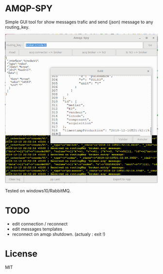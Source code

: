 AMQP-SPY
========

Simple GUI tool for show messages trafic and send (json) message to any routing_key.

![hmi](https://raw.githubusercontent.com/glurp/amqp-spy/master/hmi.png)

Tested on windows10/RabbitMQ.

TODO
====

* edit connection / reconnect
* edit messages templates
* reconnect on amqp shutdown. (actualy : exit !)

License
=======
MIT
